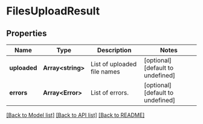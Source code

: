 # FilesUploadResult

## Properties
Name | Type | Description | Notes
------------ | ------------- | ------------- | -------------
**uploaded** | **Array&lt;string&gt;** | List of uploaded file names | [optional] [default to undefined]
**errors** | **Array&lt;Error&gt;** | List of errors. | [optional] [default to undefined]



[[Back to Model list]](README.md#documentation-for-models) [[Back to API list]](README.md#documentation-for-api-endpoints) [[Back to README]](README.md)
